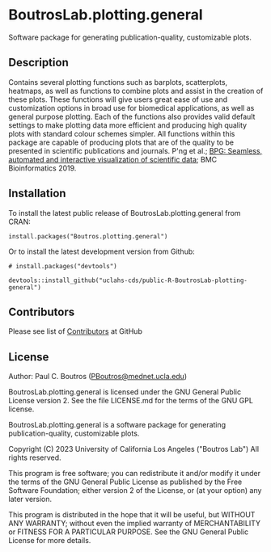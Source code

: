 # BoutrosLab.plotting.general

Software package for generating publication-quality, customizable plots. 

## Description

Contains several plotting functions such as barplots, scatterplots, heatmaps, as well as functions to combine plots and assist in the creation of these plots. 
These functions will give users great ease of use and customization options in broad use for biomedical applications, as well as general purpose plotting. 
Each of the functions also provides valid default settings to make plotting data more efficient and producing high quality plots with standard colour schemes simpler. 
All functions within this package are capable of producing plots that are of the quality to be presented in scientific publications and journals. 
P'ng et al.; [BPG: Seamless, automated and interactive visualization of scientific data](doi:10.1186/s12859-019-2610-2); BMC Bioinformatics 2019.

## Installation
To install the latest public release of BoutrosLab.plotting.general from CRAN:

```
install.packages("Boutros.plotting.general")
```

Or to install the latest development version from Github:
```
# install.packages("devtools")

devtools::install_github("uclahs-cds/public-R-BoutrosLab-plotting-general")
```

## Contributors
Please see list of [Contributors](https://uclahs-cds.github.io/public-R-BoutrosLab-plotting-general/authors.html) at GitHub

## License

Author: Paul C. Boutros (PBoutros@mednet.ucla.edu)

BoutrosLab.plotting.general is licensed under the GNU General Public License version 2. See the file LICENSE.md for the terms of the GNU GPL license.

BoutrosLab.plotting.general is a software package for generating publication-quality, customizable plots.

Copyright (C) 2023 University of California Los Angeles ("Boutros Lab") All rights reserved.

This program is free software; you can redistribute it and/or modify it under the terms of the GNU General Public License as published by the Free Software Foundation; either version 2 of the License, or (at your option) any later version.

This program is distributed in the hope that it will be useful, but WITHOUT ANY WARRANTY; without even the implied warranty of MERCHANTABILITY or FITNESS FOR A PARTICULAR PURPOSE. See the GNU General Public License for more details.